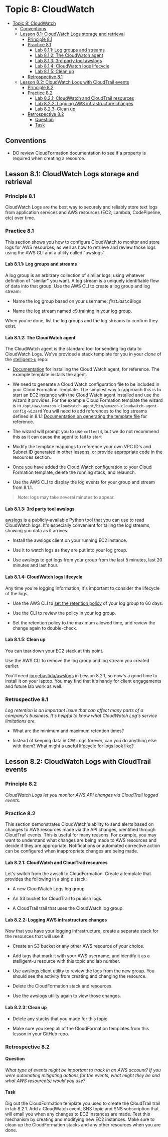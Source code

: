 # Topic 8: CloudWatch

<!-- TOC -->

- [Topic 8: CloudWatch](#topic-8-cloudwatch)
  - [Conventions](#conventions)
  - [Lesson 8.1: CloudWatch Logs storage and retrieval](#lesson-81-cloudwatch-logs-storage-and-retrieval)
    - [Principle 8.1](#principle-81)
    - [Practice 8.1](#practice-81)
      - [Lab 8.1.1: Log groups and streams](#lab-811-log-groups-and-streams)
      - [Lab 8.1.2: The CloudWatch agent](#lab-812-the-cloudwatch-agent)
      - [Lab 8.1.3: 3rd party tool awslogs](#lab-813-3rd-party-tool-awslogs)
      - [Lab 8.1.4: CloudWatch logs lifecycle](#lab-814-cloudwatch-logs-lifecycle)
      - [Lab 8.1.5: Clean up](#lab-815-clean-up)
    - [Retrospective 8.1](#retrospective-81)
  - [Lesson 8.2: CloudWatch Logs with CloudTrail events](#lesson-82-cloudwatch-logs-with-cloudtrail-events)
    - [Principle 8.2](#principle-82)
    - [Practice 8.2](#practice-82)
      - [Lab 8.2.1: CloudWatch and CloudTrail resources](#lab-821-cloudwatch-and-cloudtrail-resources)
      - [Lab 8.2.2: Logging AWS infrastructure changes](#lab-822-logging-aws-infrastructure-changes)
      - [Lab 8.2.3: Clean up](#lab-823-clean-up)
    - [Retrospective 8.2](#retrospective-82)
      - [Question](#question)
      - [Task](#task)

<!-- /TOC -->

## Conventions

- DO review CloudFormation documentation to see if a property is
  required when creating a resource.

## Lesson 8.1: CloudWatch Logs storage and retrieval

### Principle 8.1

CloudWatch Logs are the best way to securely and reliably store text
logs from application services and AWS resources (EC2, Lambda,
CodePipeline, etc) over time.

### Practice 8.1

This section shows you how to configure CloudWatch to monitor and store
logs for AWS resources, as well as how to retrieve and review those logs
using the AWS CLI and a utility called "awslogs".

#### Lab 8.1.1: Log groups and streams

A log group is an arbitrary collection of similar logs, using whatever
definition of "similar" you want. A log stream is a uniquely
identifiable flow of data into that group. Use the AWS CLI to create a
log group and log stream:

- Name the log group based on your username: *first.last*.c9logs

- Name the log stream named c9.training in your log group.

When you're done, list the log groups and the log streams to confirm
they exist.

#### Lab 8.1.2: The CloudWatch agent

The CloudWatch agent is the standard tool for sending log data to
CloudWatch Logs. We've provided a stack template for you in your *clone*
of the
[stelligent-u](https://github.com/stelligent/stelligent-u)
repo:

- [Documentation](https://docs.aws.amazon.com/AmazonCloudWatch/latest/monitoring/install-CloudWatch-Agent-on-first-instance.html)
  for installing the Cloud Watch agent, for reference.
  The example template installs the agent.

- We need to generate a Cloud Watch configuration file to be included
  in your Cloud Formation Template. The simplest way to approach this
  is to start an EC2 instance with the Cloud Watch agent installed and
  use the wizard it provides. For the example Cloud Formation template
  the wizard is in
  `/opt/aws/amazon-cloudwatch-agent/bin/amazon-cloudwatch-agent-config-wizard`
  You will need to add references to the log streams defined in 8.1.1
  [Documentation on generating the template file](https://docs.aws.amazon.com/AmazonCloudWatch/latest/monitoring/create-cloudwatch-agent-configuration-file.html)
  for reference.

- The wizard will prompt you to use `collectd`, but we do not recommend this
  as it can cause the agent to fail to start

- Modify the template mappings to reference your
  own VPC ID's and Subnet ID generated in other lessons,
  or provide appropriate code in the resources section.

- Once you have added the Cloud Watch configuration to your Cloud Formation template,
  delete the running stack, and relaunch.

- Use the AWS CLI to display the log events for your group and stream from 8.1.1.

> *Note:* logs may take several minutes to appear.

#### Lab 8.1.3: 3rd party tool awslogs

[awslogs](https://github.com/jorgebastida/awslogs) is a
publicly-available Python tool that you can use to read CloudWatch logs.
It's especially convenient for tailing the log streams, showing you data
as it arrives.

- Install the awslogs client on your running EC2 instance.

- Use it to watch logs as they are put into your log group.

- Use awslogs to get logs from your group from the last 5 minutes,
  last 20 minutes and last hour.

#### Lab 8.1.4: CloudWatch logs lifecycle

Any time you're logging information, it's important to consider the
lifecycle of the logs.

- Use the AWS CLI to [set the retention policy](https://docs.aws.amazon.com/cli/latest/reference/logs/put-retention-policy.htm)
  of your log group to 60 days.

- Use the CLI to review the policy in your log group.

- Set the retention policy to the maximum allowed time, and review the
  change again to double-check.

#### Lab 8.1.5: Clean up

You can tear down your EC2 stack at this point.

Use the AWS CLI to remove the log group and log stream you created
earlier.

You'll need [jorgebastida/awslogs](https://github.com/jorgebastida/awslogs)
in Lesson 8.2.1, so now's a good time to install it on your laptop. You may
find that it's handy for client engagements and future lab work as well.

### Retrospective 8.1

*Log retention is an important issue that can affect many parts of a
company's business. It's helpful to know what CloudWatch Log's service
limitations are.*

- What are the minimum and maximum retention times?

- Instead of keeping data in CW Logs forever, can you do anything else
  with them? What might a useful lifecycle for logs look like?

## Lesson 8.2: CloudWatch Logs with CloudTrail events

### Principle 8.2

*CloudWatch Logs let you monitor AWS API changes via CloudTrail logged
events.*

### Practice 8.2

This section demonstrates CloudWatch's ability to send alerts based on
changes to AWS resources made via the API changes, identified through
CloudTrail events. This is useful for many reasons. For example, you may
want to understand what changes are being made to AWS resources and
decide if they are appropriate. Notifications or automated corrective
action can be configured when inappropriate changes are being made.

#### Lab 8.2.1: CloudWatch and CloudTrail resources

Let's switch from the awscli to CloudFormation. Create a template that
provides the following in a single stack:

- A new CloudWatch Logs log group

- An S3 bucket for CloudTrail to publish logs.

- A CloudTrail trail that uses the CloudWatch log group.

#### Lab 8.2.2: Logging AWS infrastructure changes

Now that you have your logging infrastructure, create a separate stack
for the resources that will use it:

- Create an S3 bucket or any other AWS resource of your choice.

- Add tags that mark it with your AWS username, and identify it as a
  stelligent-u resource with this topic and lab number.

- Use awslogs client utility to review the logs from the new group.
  You should see the activity from creating and changing the
  resource.

- Delete the CloudFormation stack and resources.

- Use the awslogs utility again to view those changes.

#### Lab 8.2.3: Clean up

- Delete any stacks that you made for this topic.

- Make sure you keep all of the CloudFormation templates from this
  lesson in your GitHub repo.

### Retrospective 8.2

#### Question

_What type of events might be important to track in an AWS account? If
you were automating mitigating actions for the events, what might they
be and what AWS resource(s) would you use?_

#### Task

Dig out the CloudFormation template you used to create the CloudTrail
trail in lab 8.2.1. Add a CloudWatch event, SNS topic and SNS
subscription that will email you when any changes to EC2 instances are
made. Test this mechanism by creating and modifying new EC2 instances.
Make sure to clean up the CloudFormation stacks and any other resources
when you are done.
